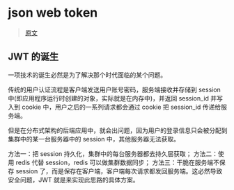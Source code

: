 # json web token

> [原文](http://www.ruanyifeng.com/blog/2018/07/json_web_token-tutorial.html)

## JWT 的诞生

一项技术的诞生必然是为了解决那个时代面临的某个问题。

传统的用户认证流程是客户端发送用户账号密码，服务端接收并存储到 session 中(即应用程序运行时创建的对象，实际就是在内存中)，并返回 session_id 并写入到 cookie 中，用户之后的一系列请求都会通过 cookie 把 session_id 传递给服务端。

但是在分布式架构的后端应用中，就会出问题，因为用户的登录信息只会被分配到集群中的某一台服务器中的 session 中，其他服务器无法获取。

方法一：把 session 持久化，集群中的每台服务器都去持久层获取；
方法二：使用 redis 代替 session，redis 可以做集群数据同步；
方法三：干脆在服务端不保存 session 了，而是保存在客户端，客户端每次请求都发回服务端。这必然导致安全问题，JWT 就是来实现此思路的具体方案。
